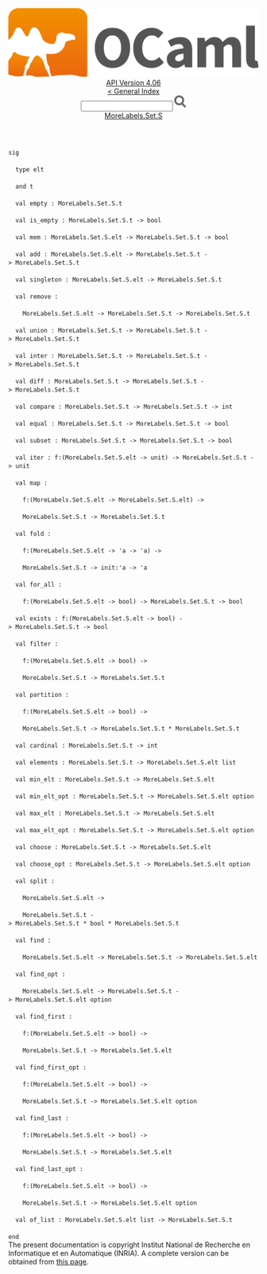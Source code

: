 <!-- ((! set title API !)) ((! set documentation !)) ((! set api !)) ((! set nobreadcrumb !)) -->
<div class="api"><header><nav class="toc brand"><a class="brand" href="https://ocaml.org/"><img src="colour-logo-gray.svg" class="svg" alt="OCaml"></a></nav><nav class="toc"><div class="toc_version"><a href="/docs" id="version-select">API Version 4.06</a></div><a href="index.html">&lt; General Index</a><div class="api_search"><input type="text" name="apisearch" id="api_search" oninput="mySearch(false);" onkeypress="this.oninput();" onclick="this.oninput();" onpaste="this.oninput();">
<img src="search_icon.svg" alt="Search" class="svg" onclick="mySearch(false)"></div>
<div id="search_results"></div><div class="toc_title"><a href="MoreLabels.Set.S.html">MoreLabels.Set.S</a></div><ul></ul></nav></header>
<code class="code"><span class="keyword">sig</span><br>
&nbsp;&nbsp;<span class="keyword">type</span>&nbsp;elt<br>
&nbsp;&nbsp;<span class="keyword">and</span>&nbsp;t<br>
&nbsp;&nbsp;<span class="keyword">val</span>&nbsp;empty&nbsp;:&nbsp;<span class="constructor">MoreLabels</span>.<span class="constructor">Set</span>.<span class="constructor">S</span>.t<br>
&nbsp;&nbsp;<span class="keyword">val</span>&nbsp;is_empty&nbsp;:&nbsp;<span class="constructor">MoreLabels</span>.<span class="constructor">Set</span>.<span class="constructor">S</span>.t&nbsp;<span class="keywordsign">-&gt;</span>&nbsp;bool<br>
&nbsp;&nbsp;<span class="keyword">val</span>&nbsp;mem&nbsp;:&nbsp;<span class="constructor">MoreLabels</span>.<span class="constructor">Set</span>.<span class="constructor">S</span>.elt&nbsp;<span class="keywordsign">-&gt;</span>&nbsp;<span class="constructor">MoreLabels</span>.<span class="constructor">Set</span>.<span class="constructor">S</span>.t&nbsp;<span class="keywordsign">-&gt;</span>&nbsp;bool<br>
&nbsp;&nbsp;<span class="keyword">val</span>&nbsp;add&nbsp;:&nbsp;<span class="constructor">MoreLabels</span>.<span class="constructor">Set</span>.<span class="constructor">S</span>.elt&nbsp;<span class="keywordsign">-&gt;</span>&nbsp;<span class="constructor">MoreLabels</span>.<span class="constructor">Set</span>.<span class="constructor">S</span>.t&nbsp;<span class="keywordsign">-&gt;</span>&nbsp;<span class="constructor">MoreLabels</span>.<span class="constructor">Set</span>.<span class="constructor">S</span>.t<br>
&nbsp;&nbsp;<span class="keyword">val</span>&nbsp;singleton&nbsp;:&nbsp;<span class="constructor">MoreLabels</span>.<span class="constructor">Set</span>.<span class="constructor">S</span>.elt&nbsp;<span class="keywordsign">-&gt;</span>&nbsp;<span class="constructor">MoreLabels</span>.<span class="constructor">Set</span>.<span class="constructor">S</span>.t<br>
&nbsp;&nbsp;<span class="keyword">val</span>&nbsp;remove&nbsp;:<br>
&nbsp;&nbsp;&nbsp;&nbsp;<span class="constructor">MoreLabels</span>.<span class="constructor">Set</span>.<span class="constructor">S</span>.elt&nbsp;<span class="keywordsign">-&gt;</span>&nbsp;<span class="constructor">MoreLabels</span>.<span class="constructor">Set</span>.<span class="constructor">S</span>.t&nbsp;<span class="keywordsign">-&gt;</span>&nbsp;<span class="constructor">MoreLabels</span>.<span class="constructor">Set</span>.<span class="constructor">S</span>.t<br>
&nbsp;&nbsp;<span class="keyword">val</span>&nbsp;union&nbsp;:&nbsp;<span class="constructor">MoreLabels</span>.<span class="constructor">Set</span>.<span class="constructor">S</span>.t&nbsp;<span class="keywordsign">-&gt;</span>&nbsp;<span class="constructor">MoreLabels</span>.<span class="constructor">Set</span>.<span class="constructor">S</span>.t&nbsp;<span class="keywordsign">-&gt;</span>&nbsp;<span class="constructor">MoreLabels</span>.<span class="constructor">Set</span>.<span class="constructor">S</span>.t<br>
&nbsp;&nbsp;<span class="keyword">val</span>&nbsp;inter&nbsp;:&nbsp;<span class="constructor">MoreLabels</span>.<span class="constructor">Set</span>.<span class="constructor">S</span>.t&nbsp;<span class="keywordsign">-&gt;</span>&nbsp;<span class="constructor">MoreLabels</span>.<span class="constructor">Set</span>.<span class="constructor">S</span>.t&nbsp;<span class="keywordsign">-&gt;</span>&nbsp;<span class="constructor">MoreLabels</span>.<span class="constructor">Set</span>.<span class="constructor">S</span>.t<br>
&nbsp;&nbsp;<span class="keyword">val</span>&nbsp;diff&nbsp;:&nbsp;<span class="constructor">MoreLabels</span>.<span class="constructor">Set</span>.<span class="constructor">S</span>.t&nbsp;<span class="keywordsign">-&gt;</span>&nbsp;<span class="constructor">MoreLabels</span>.<span class="constructor">Set</span>.<span class="constructor">S</span>.t&nbsp;<span class="keywordsign">-&gt;</span>&nbsp;<span class="constructor">MoreLabels</span>.<span class="constructor">Set</span>.<span class="constructor">S</span>.t<br>
&nbsp;&nbsp;<span class="keyword">val</span>&nbsp;compare&nbsp;:&nbsp;<span class="constructor">MoreLabels</span>.<span class="constructor">Set</span>.<span class="constructor">S</span>.t&nbsp;<span class="keywordsign">-&gt;</span>&nbsp;<span class="constructor">MoreLabels</span>.<span class="constructor">Set</span>.<span class="constructor">S</span>.t&nbsp;<span class="keywordsign">-&gt;</span>&nbsp;int<br>
&nbsp;&nbsp;<span class="keyword">val</span>&nbsp;equal&nbsp;:&nbsp;<span class="constructor">MoreLabels</span>.<span class="constructor">Set</span>.<span class="constructor">S</span>.t&nbsp;<span class="keywordsign">-&gt;</span>&nbsp;<span class="constructor">MoreLabels</span>.<span class="constructor">Set</span>.<span class="constructor">S</span>.t&nbsp;<span class="keywordsign">-&gt;</span>&nbsp;bool<br>
&nbsp;&nbsp;<span class="keyword">val</span>&nbsp;subset&nbsp;:&nbsp;<span class="constructor">MoreLabels</span>.<span class="constructor">Set</span>.<span class="constructor">S</span>.t&nbsp;<span class="keywordsign">-&gt;</span>&nbsp;<span class="constructor">MoreLabels</span>.<span class="constructor">Set</span>.<span class="constructor">S</span>.t&nbsp;<span class="keywordsign">-&gt;</span>&nbsp;bool<br>
&nbsp;&nbsp;<span class="keyword">val</span>&nbsp;iter&nbsp;:&nbsp;f:(<span class="constructor">MoreLabels</span>.<span class="constructor">Set</span>.<span class="constructor">S</span>.elt&nbsp;<span class="keywordsign">-&gt;</span>&nbsp;unit)&nbsp;<span class="keywordsign">-&gt;</span>&nbsp;<span class="constructor">MoreLabels</span>.<span class="constructor">Set</span>.<span class="constructor">S</span>.t&nbsp;<span class="keywordsign">-&gt;</span>&nbsp;unit<br>
&nbsp;&nbsp;<span class="keyword">val</span>&nbsp;map&nbsp;:<br>
&nbsp;&nbsp;&nbsp;&nbsp;f:(<span class="constructor">MoreLabels</span>.<span class="constructor">Set</span>.<span class="constructor">S</span>.elt&nbsp;<span class="keywordsign">-&gt;</span>&nbsp;<span class="constructor">MoreLabels</span>.<span class="constructor">Set</span>.<span class="constructor">S</span>.elt)&nbsp;<span class="keywordsign">-&gt;</span><br>
&nbsp;&nbsp;&nbsp;&nbsp;<span class="constructor">MoreLabels</span>.<span class="constructor">Set</span>.<span class="constructor">S</span>.t&nbsp;<span class="keywordsign">-&gt;</span>&nbsp;<span class="constructor">MoreLabels</span>.<span class="constructor">Set</span>.<span class="constructor">S</span>.t<br>
&nbsp;&nbsp;<span class="keyword">val</span>&nbsp;fold&nbsp;:<br>
&nbsp;&nbsp;&nbsp;&nbsp;f:(<span class="constructor">MoreLabels</span>.<span class="constructor">Set</span>.<span class="constructor">S</span>.elt&nbsp;<span class="keywordsign">-&gt;</span>&nbsp;<span class="keywordsign">'</span>a&nbsp;<span class="keywordsign">-&gt;</span>&nbsp;<span class="keywordsign">'</span>a)&nbsp;<span class="keywordsign">-&gt;</span><br>
&nbsp;&nbsp;&nbsp;&nbsp;<span class="constructor">MoreLabels</span>.<span class="constructor">Set</span>.<span class="constructor">S</span>.t&nbsp;<span class="keywordsign">-&gt;</span>&nbsp;init:<span class="keywordsign">'</span>a&nbsp;<span class="keywordsign">-&gt;</span>&nbsp;<span class="keywordsign">'</span>a<br>
&nbsp;&nbsp;<span class="keyword">val</span>&nbsp;for_all&nbsp;:<br>
&nbsp;&nbsp;&nbsp;&nbsp;f:(<span class="constructor">MoreLabels</span>.<span class="constructor">Set</span>.<span class="constructor">S</span>.elt&nbsp;<span class="keywordsign">-&gt;</span>&nbsp;bool)&nbsp;<span class="keywordsign">-&gt;</span>&nbsp;<span class="constructor">MoreLabels</span>.<span class="constructor">Set</span>.<span class="constructor">S</span>.t&nbsp;<span class="keywordsign">-&gt;</span>&nbsp;bool<br>
&nbsp;&nbsp;<span class="keyword">val</span>&nbsp;exists&nbsp;:&nbsp;f:(<span class="constructor">MoreLabels</span>.<span class="constructor">Set</span>.<span class="constructor">S</span>.elt&nbsp;<span class="keywordsign">-&gt;</span>&nbsp;bool)&nbsp;<span class="keywordsign">-&gt;</span>&nbsp;<span class="constructor">MoreLabels</span>.<span class="constructor">Set</span>.<span class="constructor">S</span>.t&nbsp;<span class="keywordsign">-&gt;</span>&nbsp;bool<br>
&nbsp;&nbsp;<span class="keyword">val</span>&nbsp;filter&nbsp;:<br>
&nbsp;&nbsp;&nbsp;&nbsp;f:(<span class="constructor">MoreLabels</span>.<span class="constructor">Set</span>.<span class="constructor">S</span>.elt&nbsp;<span class="keywordsign">-&gt;</span>&nbsp;bool)&nbsp;<span class="keywordsign">-&gt;</span><br>
&nbsp;&nbsp;&nbsp;&nbsp;<span class="constructor">MoreLabels</span>.<span class="constructor">Set</span>.<span class="constructor">S</span>.t&nbsp;<span class="keywordsign">-&gt;</span>&nbsp;<span class="constructor">MoreLabels</span>.<span class="constructor">Set</span>.<span class="constructor">S</span>.t<br>
&nbsp;&nbsp;<span class="keyword">val</span>&nbsp;partition&nbsp;:<br>
&nbsp;&nbsp;&nbsp;&nbsp;f:(<span class="constructor">MoreLabels</span>.<span class="constructor">Set</span>.<span class="constructor">S</span>.elt&nbsp;<span class="keywordsign">-&gt;</span>&nbsp;bool)&nbsp;<span class="keywordsign">-&gt;</span><br>
&nbsp;&nbsp;&nbsp;&nbsp;<span class="constructor">MoreLabels</span>.<span class="constructor">Set</span>.<span class="constructor">S</span>.t&nbsp;<span class="keywordsign">-&gt;</span>&nbsp;<span class="constructor">MoreLabels</span>.<span class="constructor">Set</span>.<span class="constructor">S</span>.t&nbsp;*&nbsp;<span class="constructor">MoreLabels</span>.<span class="constructor">Set</span>.<span class="constructor">S</span>.t<br>
&nbsp;&nbsp;<span class="keyword">val</span>&nbsp;cardinal&nbsp;:&nbsp;<span class="constructor">MoreLabels</span>.<span class="constructor">Set</span>.<span class="constructor">S</span>.t&nbsp;<span class="keywordsign">-&gt;</span>&nbsp;int<br>
&nbsp;&nbsp;<span class="keyword">val</span>&nbsp;elements&nbsp;:&nbsp;<span class="constructor">MoreLabels</span>.<span class="constructor">Set</span>.<span class="constructor">S</span>.t&nbsp;<span class="keywordsign">-&gt;</span>&nbsp;<span class="constructor">MoreLabels</span>.<span class="constructor">Set</span>.<span class="constructor">S</span>.elt&nbsp;list<br>
&nbsp;&nbsp;<span class="keyword">val</span>&nbsp;min_elt&nbsp;:&nbsp;<span class="constructor">MoreLabels</span>.<span class="constructor">Set</span>.<span class="constructor">S</span>.t&nbsp;<span class="keywordsign">-&gt;</span>&nbsp;<span class="constructor">MoreLabels</span>.<span class="constructor">Set</span>.<span class="constructor">S</span>.elt<br>
&nbsp;&nbsp;<span class="keyword">val</span>&nbsp;min_elt_opt&nbsp;:&nbsp;<span class="constructor">MoreLabels</span>.<span class="constructor">Set</span>.<span class="constructor">S</span>.t&nbsp;<span class="keywordsign">-&gt;</span>&nbsp;<span class="constructor">MoreLabels</span>.<span class="constructor">Set</span>.<span class="constructor">S</span>.elt&nbsp;option<br>
&nbsp;&nbsp;<span class="keyword">val</span>&nbsp;max_elt&nbsp;:&nbsp;<span class="constructor">MoreLabels</span>.<span class="constructor">Set</span>.<span class="constructor">S</span>.t&nbsp;<span class="keywordsign">-&gt;</span>&nbsp;<span class="constructor">MoreLabels</span>.<span class="constructor">Set</span>.<span class="constructor">S</span>.elt<br>
&nbsp;&nbsp;<span class="keyword">val</span>&nbsp;max_elt_opt&nbsp;:&nbsp;<span class="constructor">MoreLabels</span>.<span class="constructor">Set</span>.<span class="constructor">S</span>.t&nbsp;<span class="keywordsign">-&gt;</span>&nbsp;<span class="constructor">MoreLabels</span>.<span class="constructor">Set</span>.<span class="constructor">S</span>.elt&nbsp;option<br>
&nbsp;&nbsp;<span class="keyword">val</span>&nbsp;choose&nbsp;:&nbsp;<span class="constructor">MoreLabels</span>.<span class="constructor">Set</span>.<span class="constructor">S</span>.t&nbsp;<span class="keywordsign">-&gt;</span>&nbsp;<span class="constructor">MoreLabels</span>.<span class="constructor">Set</span>.<span class="constructor">S</span>.elt<br>
&nbsp;&nbsp;<span class="keyword">val</span>&nbsp;choose_opt&nbsp;:&nbsp;<span class="constructor">MoreLabels</span>.<span class="constructor">Set</span>.<span class="constructor">S</span>.t&nbsp;<span class="keywordsign">-&gt;</span>&nbsp;<span class="constructor">MoreLabels</span>.<span class="constructor">Set</span>.<span class="constructor">S</span>.elt&nbsp;option<br>
&nbsp;&nbsp;<span class="keyword">val</span>&nbsp;split&nbsp;:<br>
&nbsp;&nbsp;&nbsp;&nbsp;<span class="constructor">MoreLabels</span>.<span class="constructor">Set</span>.<span class="constructor">S</span>.elt&nbsp;<span class="keywordsign">-&gt;</span><br>
&nbsp;&nbsp;&nbsp;&nbsp;<span class="constructor">MoreLabels</span>.<span class="constructor">Set</span>.<span class="constructor">S</span>.t&nbsp;<span class="keywordsign">-&gt;</span>&nbsp;<span class="constructor">MoreLabels</span>.<span class="constructor">Set</span>.<span class="constructor">S</span>.t&nbsp;*&nbsp;bool&nbsp;*&nbsp;<span class="constructor">MoreLabels</span>.<span class="constructor">Set</span>.<span class="constructor">S</span>.t<br>
&nbsp;&nbsp;<span class="keyword">val</span>&nbsp;find&nbsp;:<br>
&nbsp;&nbsp;&nbsp;&nbsp;<span class="constructor">MoreLabels</span>.<span class="constructor">Set</span>.<span class="constructor">S</span>.elt&nbsp;<span class="keywordsign">-&gt;</span>&nbsp;<span class="constructor">MoreLabels</span>.<span class="constructor">Set</span>.<span class="constructor">S</span>.t&nbsp;<span class="keywordsign">-&gt;</span>&nbsp;<span class="constructor">MoreLabels</span>.<span class="constructor">Set</span>.<span class="constructor">S</span>.elt<br>
&nbsp;&nbsp;<span class="keyword">val</span>&nbsp;find_opt&nbsp;:<br>
&nbsp;&nbsp;&nbsp;&nbsp;<span class="constructor">MoreLabels</span>.<span class="constructor">Set</span>.<span class="constructor">S</span>.elt&nbsp;<span class="keywordsign">-&gt;</span>&nbsp;<span class="constructor">MoreLabels</span>.<span class="constructor">Set</span>.<span class="constructor">S</span>.t&nbsp;<span class="keywordsign">-&gt;</span>&nbsp;<span class="constructor">MoreLabels</span>.<span class="constructor">Set</span>.<span class="constructor">S</span>.elt&nbsp;option<br>
&nbsp;&nbsp;<span class="keyword">val</span>&nbsp;find_first&nbsp;:<br>
&nbsp;&nbsp;&nbsp;&nbsp;f:(<span class="constructor">MoreLabels</span>.<span class="constructor">Set</span>.<span class="constructor">S</span>.elt&nbsp;<span class="keywordsign">-&gt;</span>&nbsp;bool)&nbsp;<span class="keywordsign">-&gt;</span><br>
&nbsp;&nbsp;&nbsp;&nbsp;<span class="constructor">MoreLabels</span>.<span class="constructor">Set</span>.<span class="constructor">S</span>.t&nbsp;<span class="keywordsign">-&gt;</span>&nbsp;<span class="constructor">MoreLabels</span>.<span class="constructor">Set</span>.<span class="constructor">S</span>.elt<br>
&nbsp;&nbsp;<span class="keyword">val</span>&nbsp;find_first_opt&nbsp;:<br>
&nbsp;&nbsp;&nbsp;&nbsp;f:(<span class="constructor">MoreLabels</span>.<span class="constructor">Set</span>.<span class="constructor">S</span>.elt&nbsp;<span class="keywordsign">-&gt;</span>&nbsp;bool)&nbsp;<span class="keywordsign">-&gt;</span><br>
&nbsp;&nbsp;&nbsp;&nbsp;<span class="constructor">MoreLabels</span>.<span class="constructor">Set</span>.<span class="constructor">S</span>.t&nbsp;<span class="keywordsign">-&gt;</span>&nbsp;<span class="constructor">MoreLabels</span>.<span class="constructor">Set</span>.<span class="constructor">S</span>.elt&nbsp;option<br>
&nbsp;&nbsp;<span class="keyword">val</span>&nbsp;find_last&nbsp;:<br>
&nbsp;&nbsp;&nbsp;&nbsp;f:(<span class="constructor">MoreLabels</span>.<span class="constructor">Set</span>.<span class="constructor">S</span>.elt&nbsp;<span class="keywordsign">-&gt;</span>&nbsp;bool)&nbsp;<span class="keywordsign">-&gt;</span><br>
&nbsp;&nbsp;&nbsp;&nbsp;<span class="constructor">MoreLabels</span>.<span class="constructor">Set</span>.<span class="constructor">S</span>.t&nbsp;<span class="keywordsign">-&gt;</span>&nbsp;<span class="constructor">MoreLabels</span>.<span class="constructor">Set</span>.<span class="constructor">S</span>.elt<br>
&nbsp;&nbsp;<span class="keyword">val</span>&nbsp;find_last_opt&nbsp;:<br>
&nbsp;&nbsp;&nbsp;&nbsp;f:(<span class="constructor">MoreLabels</span>.<span class="constructor">Set</span>.<span class="constructor">S</span>.elt&nbsp;<span class="keywordsign">-&gt;</span>&nbsp;bool)&nbsp;<span class="keywordsign">-&gt;</span><br>
&nbsp;&nbsp;&nbsp;&nbsp;<span class="constructor">MoreLabels</span>.<span class="constructor">Set</span>.<span class="constructor">S</span>.t&nbsp;<span class="keywordsign">-&gt;</span>&nbsp;<span class="constructor">MoreLabels</span>.<span class="constructor">Set</span>.<span class="constructor">S</span>.elt&nbsp;option<br>
&nbsp;&nbsp;<span class="keyword">val</span>&nbsp;of_list&nbsp;:&nbsp;<span class="constructor">MoreLabels</span>.<span class="constructor">Set</span>.<span class="constructor">S</span>.elt&nbsp;list&nbsp;<span class="keywordsign">-&gt;</span>&nbsp;<span class="constructor">MoreLabels</span>.<span class="constructor">Set</span>.<span class="constructor">S</span>.t<br>
<span class="keyword">end</span></code><div class="copyright">The present documentation is copyright Institut National de Recherche en Informatique et en Automatique (INRIA). A complete version can be obtained from <a href="http://caml.inria.fr/pub/docs/manual-ocaml/">this page</a>.</div></div>